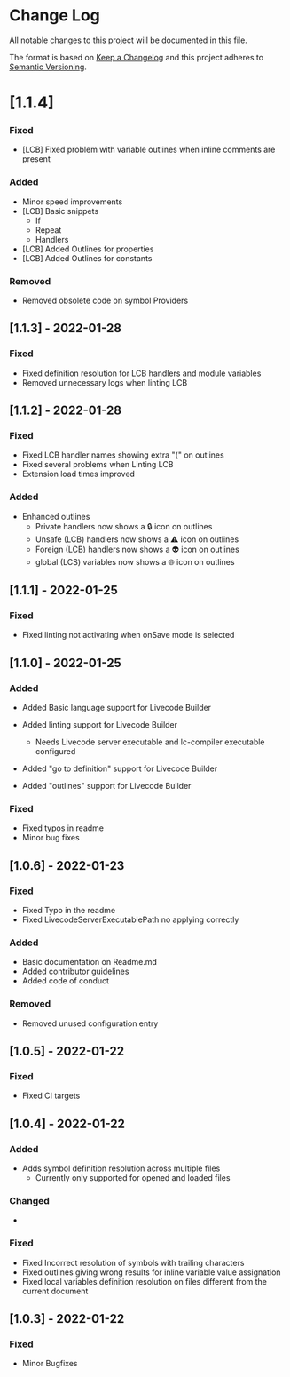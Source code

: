 # Change Log

All notable changes to this project will be documented in this file.

The format is based on [Keep a Changelog](http://keepachangelog.com/) and this project adheres to [Semantic Versioning](http://semver.org/).


# [1.1.4]

### Fixed

- [LCB] Fixed problem with variable outlines when inline comments are present

### Added

- Minor speed improvements
- [LCB] Basic snippets
  - If
  - Repeat
  - Handlers
- [LCB] Added Outlines for properties
- [LCB] Added Outlines for constants

### Removed

- Removed obsolete code on symbol Providers

## [1.1.3] - 2022-01-28

### Fixed

- Fixed definition resolution for LCB handlers and module variables
- Removed unnecessary logs when linting LCB

## [1.1.2] - 2022-01-28

### Fixed

- Fixed LCB handler names showing extra "(" on outlines
- Fixed several problems when Linting LCB
- Extension load times improved

### Added

- Enhanced outlines
  - Private handlers now shows a 🔒 icon on outlines
  - Unsafe (LCB) handlers now shows a ⚠️ icon on outlines
  - Foreign (LCB) handlers now shows a 👽 icon on outlines
  - global (LCS) variables now shows a 🌐 icon on outlines

## [1.1.1] - 2022-01-25

### Fixed

- Fixed linting not activating when onSave mode is selected

## [1.1.0] - 2022-01-25

### Added

- Added Basic language support for Livecode Builder
- Added linting support for Livecode Builder

  - Needs Livecode server executable and lc-compiler executable configured

- Added "go to definition" support for Livecode Builder
- Added "outlines" support for Livecode Builder

### Fixed

- Fixed typos in readme
- Minor bug fixes

## [1.0.6] - 2022-01-23

### Fixed

- Fixed Typo in the readme
- Fixed LivecodeServerExecutablePath no applying correctly

### Added

- Basic documentation on Readme.md
- Added contributor guidelines
- Added code of conduct

### Removed

- Removed unused configuration entry

## [1.0.5] - 2022-01-22

### Fixed

- Fixed CI targets

## [1.0.4] - 2022-01-22

### Added

- Adds symbol definition resolution across multiple files
  - Currently only supported for opened and loaded files

### Changed

-

### Fixed

- Fixed Incorrect resolution of symbols with trailing characters
- Fixed outlines giving wrong results for inline variable value assignation
- Fixed local variables definition resolution on files different from the current document

## [1.0.3] - 2022-01-22

### Fixed

- Minor Bugfixes
